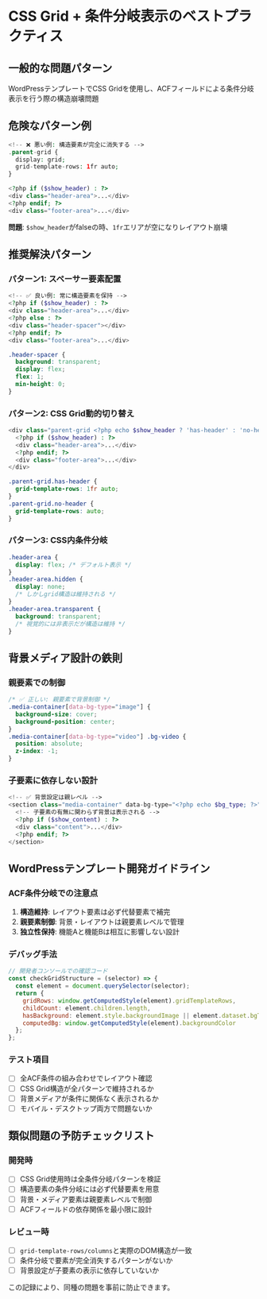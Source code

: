# CSS Grid + 条件分岐表示のベストプラクティス

## 一般的な問題パターン
WordPressテンプレートでCSS Gridを使用し、ACFフィールドによる条件分岐表示を行う際の構造崩壊問題

## 危険なパターン例
```php
<!-- ❌ 悪い例: 構造要素が完全に消失する -->
.parent-grid {
  display: grid;
  grid-template-rows: 1fr auto;
}

<?php if ($show_header) : ?>
<div class="header-area">...</div>
<?php endif; ?>
<div class="footer-area">...</div>
```

**問題**: `$show_header`がfalseの時、`1fr`エリアが空になりレイアウト崩壊

## 推奨解決パターン

### パターン1: スペーサー要素配置
```php
<!-- ✅ 良い例: 常に構造要素を保持 -->
<?php if ($show_header) : ?>
<div class="header-area">...</div>
<?php else : ?>
<div class="header-spacer"></div>
<?php endif; ?>
<div class="footer-area">...</div>
```

```css
.header-spacer {
  background: transparent;
  display: flex;
  flex: 1;
  min-height: 0;
}
```

### パターン2: CSS Grid動的切り替え
```php
<div class="parent-grid <?php echo $show_header ? 'has-header' : 'no-header'; ?>">
  <?php if ($show_header) : ?>
  <div class="header-area">...</div>
  <?php endif; ?>
  <div class="footer-area">...</div>
</div>
```

```css
.parent-grid.has-header {
  grid-template-rows: 1fr auto;
}
.parent-grid.no-header {
  grid-template-rows: auto;
}
```

### パターン3: CSS内条件分岐
```css
.header-area {
  display: flex; /* デフォルト表示 */
}
.header-area.hidden {
  display: none;
  /* しかしgrid構造は維持される */
}
.header-area.transparent {
  background: transparent;
  /* 視覚的には非表示だが構造は維持 */
}
```

## 背景メディア設計の鉄則

### 親要素での制御
```css
/* ✅ 正しい: 親要素で背景制御 */
.media-container[data-bg-type="image"] {
  background-size: cover;
  background-position: center;
}
.media-container[data-bg-type="video"] .bg-video {
  position: absolute;
  z-index: -1;
}
```

### 子要素に依存しない設計
```php
<!-- ✅ 背景設定は親レベル -->
<section class="media-container" data-bg-type="<?php echo $bg_type; ?>" style="<?php echo $bg_style; ?>">
  <!-- 子要素の有無に関わらず背景は表示される -->
  <?php if ($show_content) : ?>
  <div class="content">...</div>
  <?php endif; ?>
</section>
```

## WordPressテンプレート開発ガイドライン

### ACF条件分岐での注意点
1. **構造維持**: レイアウト要素は必ず代替要素で補完
2. **親要素制御**: 背景・レイアウトは親要素レベルで管理
3. **独立性保持**: 機能Aと機能Bは相互に影響しない設計

### デバッグ手法
```javascript
// 開発者コンソールでの確認コード
const checkGridStructure = (selector) => {
  const element = document.querySelector(selector);
  return {
    gridRows: window.getComputedStyle(element).gridTemplateRows,
    childCount: element.children.length,
    hasBackground: element.style.backgroundImage || element.dataset.bgType,
    computedBg: window.getComputedStyle(element).backgroundColor
  };
};
```

### テスト項目
- [ ] 全ACF条件の組み合わせでレイアウト確認
- [ ] CSS Grid構造が全パターンで維持されるか
- [ ] 背景メディアが条件に関係なく表示されるか
- [ ] モバイル・デスクトップ両方で問題ないか

## 類似問題の予防チェックリスト

### 開発時
- [ ] CSS Grid使用時は全条件分岐パターンを検証
- [ ] 構造要素の条件分岐には必ず代替要素を用意
- [ ] 背景・メディア要素は親要素レベルで制御
- [ ] ACFフィールドの依存関係を最小限に設計

### レビュー時
- [ ] `grid-template-rows/columns`と実際のDOM構造が一致
- [ ] 条件分岐で要素が完全消失するパターンがないか
- [ ] 背景設定が子要素の表示に依存していないか

この記録により、同種の問題を事前に防止できます。